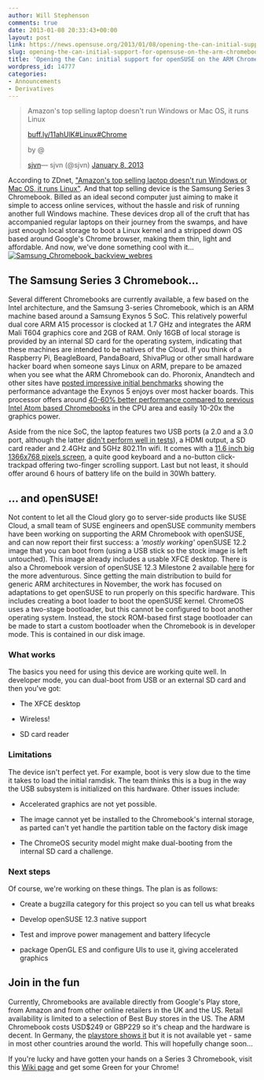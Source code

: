 ```yaml
---
author: Will Stephenson
comments: true
date: 2013-01-08 20:33:43+00:00
layout: post
link: https://news.opensuse.org/2013/01/08/opening-the-can-initial-support-for-opensuse-on-the-arm-chromebook/
slug: opening-the-can-initial-support-for-opensuse-on-the-arm-chromebook
title: 'Opening the Can: initial support for openSUSE on the ARM Chromebook'
wordpress_id: 14777
categories:
- Announcements
- Derivatives
---
```


<blockquote>

> 
> 
Amazon's top selling laptop doesn't run Windows or Mac OS, it runs Linux

[buff.ly/11ahUlK](http://t.co/jQeuELQE)[#Linux](https://twitter.com/search/%23Linux)[#Chrome](https://twitter.com/search/%23Chrome)

> 
> 
by @

[sjvn](https://twitter.com/sjvn)— sjvn (@sjvn) [January 8, 2013](https://twitter.com/sjvn/status/288729421416898560)</blockquote>



According to ZDnet, ["Amazon's top selling laptop doesn't run Windows or Mac OS, it runs Linux"](http://www.zdnet.com/amazons-top-selling-laptop-doesnt-run-windows-or-mac-os-it-runs-linux-7000009433/). And that top selling device is the Samsung Series 3 Chromebook. Billed as an ideal second computer just aiming to make it simple to access online services, without the hassle and risk of running another full Windows machine. These devices drop all of the cruft that has accompanied regular laptops on their journey from the swamps, and have just enough local storage to boot a Linux kernel and a stripped down OS based around Google's Chrome browser, making them thin, light and affordable. And now, we've done something cool with it...<!-- more -->
[![Samsung_Chromebook_backview_webres](//news.opensuse.org/wp-content/uploads/2013/01/Samsung_Chromebook_backview_webres.jpg)](//news.opensuse.org/wp-content/uploads/2013/01/Samsung_Chromebook_backview_webres.jpg)


## The Samsung Series 3 Chromebook...


Several different Chromebooks are currently available, a few based on the Intel architecture, and the Samsung 3-series Chromebook, which is an ARM machine based around a Samsung Exynos 5 SoC. This relatively powerful dual core ARM A15 processor is clocked at 1.7 GHz and integrates the ARM Mali T604 graphics core and 2GB of RAM. Only 16GB of local storage is provided by an internal SD card for the operating system, indicating that these machines are intended to be natives of the Cloud. If you think of a Raspberry Pi, BeagleBoard, PandaBoard, ShivaPlug or other small hardware hacker board when someone says Linux on ARM, prepare to be amazed when you see what the ARM Chromebook can do. Phoronix, Anandtech and other sites have [posted impressive initial benchmarks](http://www.anandtech.com/show/6422/samsung-chromebook-xe303-review-testing-arms-cortex-a15) showing the performance advantage the Exynos 5 enjoys over most hacker boards. This processor offers around [40-60% better performance compared to previous Intel Atom based Chromebooks](http://www.anandtech.com/show/6422/samsung-chromebook-xe303-review-testing-arms-cortex-a15/6) in the CPU area and easily 10-20x the graphics power.

Aside from the nice SoC, the laptop features two USB ports (a 2.0 and a 3.0 port, although the latter [didn't perform well in tests](http://www.anandtech.com/show/6422/samsung-chromebook-xe303-review-testing-arms-cortex-a15/2)), a HDMI output, a SD card reader and 2.4GHz and 5GHz 802.11n wifi. It comes with a [11.6 inch big 1366x768 pixels screen](http://www.anandtech.com/show/6422/samsung-chromebook-xe303-review-testing-arms-cortex-a15/4), a quite good keyboard and a no-button click-trackpad offering two-finger scrolling support. Last but not least, it should offer around 6 hours of battery life on the build in 30Wh battery.


## ... and openSUSE!


Not content to let all the Cloud glory go to server-side products like SUSE Cloud, a small team of SUSE engineers and openSUSE community members have been working on supporting the ARM Chromebook with openSUSE, and can now report their first success: a _'mostly working'_ openSUSE 12.2 image that you can boot from (using a USB stick so the stock image is left untouched). This image already includes a usable XFCE desktop. There is also a Chromebook version of openSUSE 12.3 Milestone 2 available [here](http://download.opensuse.org/ports/armv7hl/distribution/12.3-Milestone2/images/) for the more adventurous. Since getting the main distribution to build for generic ARM architectures in November, the work has focused on adaptations to get openSUSE to run properly on this specific hardware. This includes creating a boot loader to boot the openSUSE kernel. ChromeOS uses a two-stage bootloader, but this cannot be configured to boot another operating system. Instead, the stock ROM-based first stage bootloader can be made to start a custom bootloader when the Chromebook is in developer mode. This is contained in our disk image.


### What works


The basics you need for using this device are working quite well. In developer mode, you can dual-boot from USB or an external SD card and then you've got:



	
  * The XFCE desktop

	
  * Wireless!

	
  * SD card reader




### Limitations


The device isn't perfect yet. For example, boot is very slow due to the time it takes to load the initial ramdisk. The team thinks this is a bug in the way the USB subsystem is initialized on this hardware. Other issues include:



	
  * Accelerated graphics are not yet possible.

	
  * The image cannot yet be installed to the Chromebook's internal storage, as parted can't yet handle the partition table on the factory disk image

	
  * The ChromeOS security model might make dual-booting from the internal SD card a challenge.




### Next steps


Of course, we're working on these things. The plan is as follows:



	
  * Create a bugzilla category for this project so you can tell us what breaks

	
  * Develop openSUSE 12.3 native support

	
  * Test and improve power management and battery lifecycle

	
  * package OpenGL ES and configure UIs to use it, giving accelerated graphics




## Join in the fun


Currently, Chromebooks are available directly from Google's Play store, from Amazon and from other online retailers in the UK and the US. Retail availability is limited to a selection of Best Buy stores in the US. The ARM Chromebook costs USD$249 or GBP229 so it's cheap and the hardware is decent. In Germany, the [playstore shows it](https://play.google.com/store/devices/details?id=chromebook_samsung_wifi&hl=de) but it is not available yet - same in most other countries around the world. This will hopefully change soon...

If you're lucky and have gotten your hands on a Series 3 Chromebook, visit this [Wiki page](https://en.opensuse.org/HCL:ARMChromebook) and get some Green for your Chrome!
